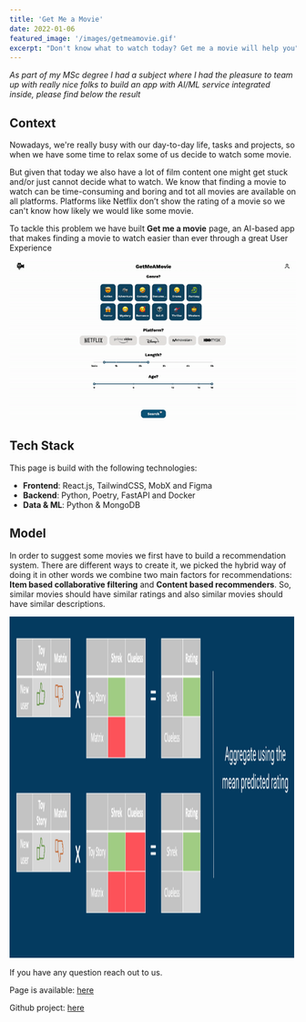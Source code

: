 ```yaml
---
title: 'Get Me a Movie'
date: 2022-01-06
featured_image: '/images/getmeamovie.gif'
excerpt: "Don't know what to watch today? Get me a movie will help you"
---
```


*As part of my MSc degree I had a subject where I had the pleasure to team up with really nice folks to build an app with AI/ML service integrated inside, please find below the result*

## Context

Nowadays, we're really busy with our day-to-day life, tasks and projects, so when we have some time to relax some of us decide to watch some movie. 

But given that today we also have a lot of film content one might get stuck and/or just cannot decide what to watch. We know that finding a movie to watch can be time-consuming and boring and tot all movies are available on all platforms. Platforms like Netflix don’t show the rating of a movie so we can't know how likely we would like some movie.

To tackle this problem we have built **Get me a movie** page, an AI-based app that makes finding a movie to watch easier than ever through a great User Experience

![png](/images/getmeamovie.gif)

## Tech Stack

This page is build with the following technologies:

- **Frontend**: React.js, TailwindCSS, MobX and Figma 
- **Backend**: Python, Poetry, FastAPI and Docker
- **Data & ML**: Python & MongoDB 

## Model

In order to suggest some movies we first have to build a recommendation system. There are different ways to create it, we picked the hybrid way of doing it in other words we combine two main factors for recommendations: **Item based collaborative filtering** and **Content based recommenders**. So, similar movies should have similar ratings and also similar movies should have similar descriptions.

<img src="/images/aggregations.png" width="500" height="600" />

If you have any question reach out to us.

Page is available: [here](http://getmeamovie.com/)

Github project: [here](https://github.com/ADS2021UB/GetMeAMovie/tree/development)